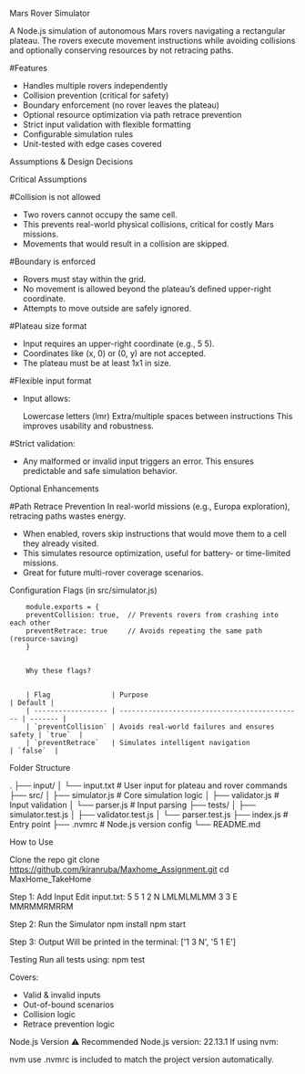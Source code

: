 Mars Rover Simulator

A Node.js simulation of autonomous Mars rovers navigating a rectangular plateau. The rovers execute movement instructions while avoiding collisions and optionally conserving resources by not retracing paths.

#Features

- Handles multiple rovers independently
- Collision prevention (critical for safety)
- Boundary enforcement (no rover leaves the plateau)
- Optional resource optimization via path retrace prevention
- Strict input validation with flexible formatting
- Configurable simulation rules
- Unit-tested with edge cases covered

Assumptions & Design Decisions

Critical Assumptions

#Collision is not allowed

- Two rovers cannot occupy the same cell.
- This prevents real-world physical collisions, critical for costly Mars missions.
- Movements that would result in a collision are skipped.

#Boundary is enforced

- Rovers must stay within the grid.
- No movement is allowed beyond the plateau’s defined upper-right coordinate.
- Attempts to move outside are safely ignored.

#Plateau size format

- Input requires an upper-right coordinate (e.g., 5 5).
- Coordinates like (x, 0) or (0, y) are not accepted.
- The plateau must be at least 1x1 in size.

#Flexible input format

- Input allows:

    Lowercase letters (lmr)
    Extra/multiple spaces between instructions
    This improves usability and robustness.

#Strict validation:

- Any malformed or invalid input triggers an error.
  This ensures predictable and safe simulation behavior.

Optional Enhancements

#Path Retrace Prevention
In real-world missions (e.g., Europa exploration), retracing paths wastes energy.

- When enabled, rovers skip instructions that would move them to a cell they already visited.
- This simulates resource optimization, useful for battery- or time-limited missions.
- Great for future multi-rover coverage scenarios.

Configuration Flags (in src/simulator.js)

        module.exports = {
        preventCollision: true,  // Prevents rovers from crashing into each other
        preventRetrace: true     // Avoids repeating the same path (resource-saving)
        }


        Why these flags?


        | Flag               | Purpose                                       | Default |
        | ------------------ | --------------------------------------------- | ------- |
        | `preventCollision` | Avoids real-world failures and ensures safety | `true`  |
        | `preventRetrace`   | Simulates intelligent navigation              | `false`  |


Folder Structure

.
├── input/
│   └── input.txt              # User input for plateau and rover commands
├── src/
│   ├── simulator.js           # Core simulation logic
│   ├── validator.js           # Input validation
│   └── parser.js              # Input parsing
├── tests/
│   ├── simulator.test.js
│   ├── validator.test.js
│   └── parser.test.js
├── index.js                   # Entry point
├── .nvmrc                     # Node.js version config
└── README.md


How to Use

Clone the repo
git clone https://github.com/kiranruba/Maxhome_Assignment.git
cd MaxHome_TakeHome


Step 1: Add Input
Edit input.txt:
5 5
1 2 N
LMLMLMLMM
3 3 E
MMRMMRMRRM

Step 2: Run the Simulator
npm install
npm start

Step 3: Output
Will be printed in the terminal:
['1 3 N', '5 1 E']

Testing
Run all tests using:
npm test

Covers:

- Valid & invalid inputs
- Out-of-bound scenarios
- Collision logic
- Retrace prevention logic

Node.js Version
⚠️ Recommended Node.js version: 22.13.1
If using nvm:

nvm use
.nvmrc is included to match the project version automatically.
